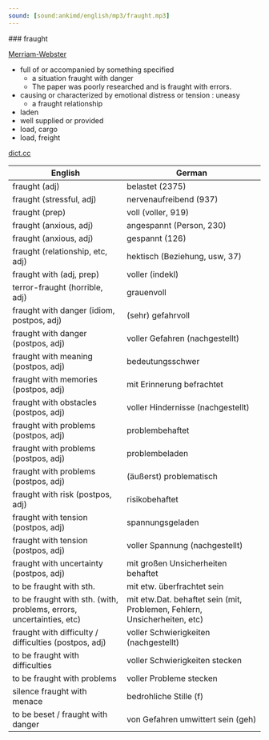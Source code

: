 ```yaml
---
sound: [sound:ankimd/english/mp3/fraught.mp3]
---
```


\### fraught

[Merriam-Webster](https://www.merriam-webster.com/dictionary/fraught)

- full of or accompanied by something specified
    - a situation fraught with danger
    - The paper was poorly researched and is fraught with errors.
- causing or characterized by emotional distress or tension : uneasy
    - a fraught relationship
- laden
- well supplied or provided
- load, cargo
- load, freight

[dict.cc](https://www.dict.cc/fraught)

| English        | German       |
| -------------- | ------------ |
| fraught (adj) | belastet (2375) |
| fraught (stressful, adj) | nervenaufreibend (937) |
| fraught (prep) | voll (voller, 919) |
| fraught (anxious, adj) | angespannt (Person, 230) |
| fraught (anxious, adj) | gespannt (126) |
| fraught (relationship, etc, adj) | hektisch (Beziehung, usw, 37) |
| fraught with (adj, prep) | voller (indekl) |
| terror-fraught (horrible, adj) | grauenvoll |
| fraught with danger (idiom, postpos, adj) | (sehr) gefahrvoll |
| fraught with danger (postpos, adj) | voller Gefahren (nachgestellt) |
| fraught with meaning (postpos, adj) | bedeutungsschwer |
| fraught with memories (postpos, adj) | mit Erinnerung befrachtet |
| fraught with obstacles (postpos, adj) | voller Hindernisse (nachgestellt) |
| fraught with problems (postpos, adj) | problembehaftet |
| fraught with problems (postpos, adj) | problembeladen |
| fraught with problems (postpos, adj) | (äußerst) problematisch |
| fraught with risk (postpos, adj) | risikobehaftet |
| fraught with tension (postpos, adj) | spannungsgeladen |
| fraught with tension (postpos, adj) | voller Spannung (nachgestellt) |
| fraught with uncertainty (postpos, adj) | mit großen Unsicherheiten behaftet |
| to be fraught with sth. | mit etw. überfrachtet sein |
| to be fraught with sth. (with, problems, errors, uncertainties, etc) | mit etw.Dat. behaftet sein (mit, Problemen, Fehlern, Unsicherheiten, etc) |
| fraught with difficulty / difficulties (postpos, adj) | voller Schwierigkeiten (nachgestellt) |
| to be fraught with difficulties | voller Schwierigkeiten stecken |
| to be fraught with problems | voller Probleme stecken |
| silence fraught with menace | bedrohliche Stille (f) |
| to be beset / fraught with danger | von Gefahren umwittert sein (geh) |

